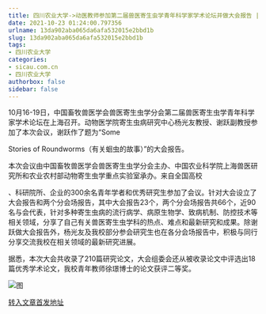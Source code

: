 ```yaml
---
title: 四川农业大学->动医教师参加第二届兽医寄生虫学青年科学家学术论坛并做大会报告 | sicau.com.cn
date: 2021-10-23 01:24:00.797356
urlname: 13da902aba065da6afa532015e2bbd1b
slug: 13da902aba065da6afa532015e2bbd1b
tags: 
- 四川农业大学
categories:
- sicau.com.cn
- 四川农业大学
authorbox: false
sidebar: false
---
```

10月16-19日，中国畜牧兽医学会兽医寄生虫学分会第二届兽医寄生虫学青年科学家学术论坛在上海召开。动物医学院寄生虫病研究中心杨光友教授、谢跃副教授参加了本次会议，谢跃作了题为“Some

Stories of Roundworms（有关蛔虫的故事）”的大会报告。  

本次会议由中国畜牧兽医学会兽医寄生虫学分会主办、中国农业科学院上海兽医研究所和农业农村部动物寄生虫学重点实验室承办。来自全国高校
<!--more-->
、科研院所、企业的300余名青年学者和优秀研究生参加了会议。针对大会设立了大会报告和两个分会场报告，其中大会报告23个，两个分会场报告共66个，近90名与会代表，针对多种寄生虫病的流行病学、病原生物学、致病机制、防控技术等相关领域，分享了自己有关兽医寄生虫学科的热点、难点和最新研究和成果。除谢跃做大会报告外，杨光友及我校部分参会研究生也在各分会场报告中，积极与同行分享交流我校在相关领域的最新研究进展。

据悉，本次大会共收录了210篇研究论文，大会组委会还从被收录论文中评选出18篇优秀学术论文，我校青年教师徐璟博士的论文获评二等奖。

![图](https://news.sicau.edu.cn/__local/C/97/38/784606A84608A416EBAC8ECF503_F6E1957D_27DA3.jpg)

[转入文章首发地址](https://news.sicau.edu.cn/info/1078/65047.htm)